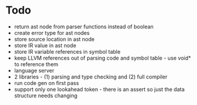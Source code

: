 # Todo
* return ast node from parser functions instead of boolean
* create error type for ast nodes
* store source location in ast node
* store IR value in ast node
* store IR variable references in symbol table
* keep LLVM references out of parsing code and symbol table - use void* to reference them
* language server
* 2 libraries - (1) parsing and type checking and (2) full compiler
* run code gen on first pass
* support only one lookahead token - there is an assert so just the data structure needs changing